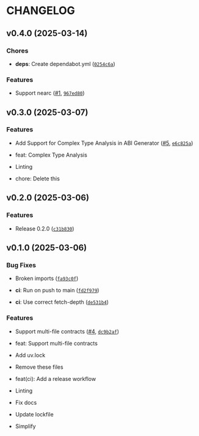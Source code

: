 # CHANGELOG


## v0.4.0 (2025-03-14)

### Chores

- **deps**: Create dependabot.yml
  ([`0254c6a`](https://github.com/r-near/near-abi-py/commit/0254c6af6d540754d03cc9a1523f4b0c9caca678))

### Features

- Support nearc ([#1](https://github.com/r-near/near-abi-py/pull/1),
  [`967ed80`](https://github.com/r-near/near-abi-py/commit/967ed80b5ddca5139423c9a4c8aa34b84190abf6))


## v0.3.0 (2025-03-07)

### Features

- Add Support for Complex Type Analysis in ABI Generator
  ([#5](https://github.com/r-near/near-abi-py/pull/5),
  [`e6c825a`](https://github.com/r-near/near-abi-py/commit/e6c825a52ab1967198916a25bdd02fe31e0b1a21))

* feat: Complex Type Analysis

* Linting

* chore: Delete this


## v0.2.0 (2025-03-06)

### Features

- Release 0.2.0
  ([`c31b830`](https://github.com/r-near/near-abi-py/commit/c31b83037ce731f42b2ef7c0ce6acfe6249edb4b))


## v0.1.0 (2025-03-06)

### Bug Fixes

- Broken imports
  ([`fa93c0f`](https://github.com/r-near/near-abi-py/commit/fa93c0f7d81a65caf52d0e55abb981ee459329d5))

- **ci**: Run on push to main
  ([`fd2f979`](https://github.com/r-near/near-abi-py/commit/fd2f979497384d39e36ff167c96bd6f7e0fbc306))

- **ci**: Use correct fetch-depth
  ([`de531b4`](https://github.com/r-near/near-abi-py/commit/de531b403d448babe54d2a28151df3b753b0427e))

### Features

- Support multi-file contracts ([#4](https://github.com/r-near/near-abi-py/pull/4),
  [`dc9b2af`](https://github.com/r-near/near-abi-py/commit/dc9b2afc545c0e9af7e11b263f3be950282f5808))

* feat: Support multi-file contracts

* Add uv.lock

* Remove these files

* feat(ci): Add a release workflow

* Linting

* Fix docs

* Update lockfile

* Simplify
